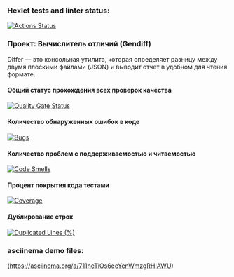 ### Hexlet tests and linter status:
[![Actions Status](https://github.com/MouserRU/java-project-71/actions/workflows/hexlet-check.yml/badge.svg)](https://github.com/MouserRU/java-project-71/actions)



### Проект: Вычислитель отличий (Gendiff)

Differ — это консольная утилита, которая определяет разницу между двумя плоскими файлами (JSON) и выводит отчет в удобном для чтения формате.


#### Общий статус прохождения всех проверок качества
[![Quality Gate Status](https://sonarcloud.io/api/project_badges/measure?project=MouserRU_java-project-71&metric=alert_status)](https://sonarcloud.io/summary/new_code?id=MouserRU_java-project-71)

#### Количество обнаруженных ошибок в коде
[![Bugs](https://sonarcloud.io/api/project_badges/measure?project=MouserRU_java-project-71&metric=bugs)](https://sonarcloud.io/summary/new_code?id=MouserRU_java-project-71)

#### Количество проблем с поддерживаемостью и читаемостью
[![Code Smells](https://sonarcloud.io/api/project_badges/measure?project=MouserRU_java-project-71&metric=code_smells)](https://sonarcloud.io/summary/new_code?id=MouserRU_java-project-71)

#### Процент покрытия кода тестами
[![Coverage](https://sonarcloud.io/api/project_badges/measure?project=MouserRU_java-project-71&metric=coverage)](https://sonarcloud.io/summary/new_code?id=MouserRU_java-project-71)

#### Дублирование строк
[![Duplicated Lines (%)](https://sonarcloud.io/api/project_badges/measure?project=MouserRU_java-project-71&metric=duplicated_lines_density)](https://sonarcloud.io/summary/new_code?id=MouserRU_java-project-71)

### asciinema demo files:
(https://asciinema.org/a/711neTiOs6eeYenWmzgRHIAWU)
